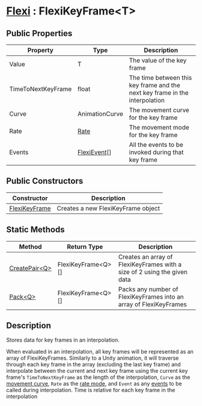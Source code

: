 # [Flexi](../Docs.md) : FlexiKeyFrame\<T>

## Public Properties
| Property | Type | Description |
| - | - | - |
| Value | T | The value of the key frame |
| TimeToNextKeyFrame | float | The time between this key frame and the next key frame in the interpolation |
| Curve | AnimationCurve | The movement curve for the key frame |
| Rate | [Rate](../Flexi/Rate.md) | The movement mode for the key frame |
| Events | [FlexiEvent](../FlexiEvent/FlexiEvent.md)[] | All the events to be invoked during that key frame |

## Public Constructors
| Constructor | Description |
| - | - |
| [FlexiKeyFrame](FlexiKeyFrameConstructor.md) | Creates a new FlexiKeyFrame object |

## Static Methods
| Method | Return Type | Description |
| - | - | - |
| [CreatePair\<Q>](CreatePairQ.md) | FlexiKeyFrame\<Q>[] | Creates an array of FlexiKeyFrames with a size of 2 using the given data |
| [Pack\<Q>](PackQ.md) | FlexiKeyFrame\<Q>[] | Packs any number of FlexiKeyFrames into an array of FlexiKeyFrames |

## Description
Stores data for key frames in an interpolation. 

When evaluated in an interpolation, all key frames will be represented as an array of FlexiKeyFrames. Similarly to a Unity animation, it will traverse through each key frame in the array (excluding the last key frame) and interpolate between the current and next key frame using the current key frame's `TimeToNextKeyFrame` as the length of the interpolation, `Curve` as the [movement curve](../FlexiCurves/FlexiCurves.md), `Rate` as the [rate mode](../Flexi/Rate.md), and `Event` as any [events](../FlexiEvent/FlexiEvent.md) to be called during interpolation. Time is relative for each key frame in the interpolation
